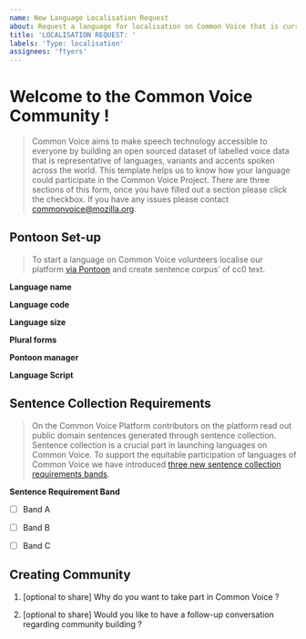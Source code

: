 ```yaml
---
name: New Language Localisation Request
about: Request a language for localisation on Common Voice that is currently not available on Pontoon
title: 'LOCALISATION REQUEST: '
labels: 'Type: localisation'
assignees: 'ftyers'
---
```


# Welcome to the Common Voice Community !

> Common Voice aims to make speech technology accessible to everyone by building an open sourced dataset of labelled voice data that is representative of languages, variants and accents spoken across the world. This template helps us to know how your language could participate in the Common Voice Project. There are three sections of this form, once you have filled out a section please click the checkbox. If you have any issues please contact <commonvoice@mozilla.org>.

## Pontoon Set-up

> To start a language on Common Voice volunteers localise our platform [via Pontoon](https://pontoon.mozilla.org/projects/common-voice/) and create sentence corpus’ of cc0 text. </p>

**Language name**

<!--- What language would you like to add?-->

**Language code**

<!--- Please provide the ISO-639 code-->

**Language size**

<!--- Number of active speakers of this language in the world-->

**Plural forms**

<!--- How would you translate the following in this language?

0 rocks
1 rock
2 rocks
3 rocks
4 rocks
5 rocks
10 rocks
20 rocks
100 rocks
1000 rocks
I see 0 rocks on the ground
I see 1 rock on the ground
I see 10 rocks on the ground
I see rocks on the ground
-->

**Pontoon manager**

<!--- Please link to the Pontoon account of the person who should be listed as the community manager of this language. -->

**Language Script**

<!--- What is the name of the language scripts used to write your language ? e.g latin, Devanagari -->

## Sentence Collection Requirements

> On the Common Voice Platform contributors on the platform read out public domain sentences generated through sentence collection. Sentence collection is a crucial part in launching languages on Common Voice. To support the equitable participation of languages of Common Voice we have introduced [three new sentence collection requirements bands](https://discourse.mozilla.org/t/share-your-views-nuancing-sentence-collection-requirements-new-sentence-collection-bands/93134).

**Sentence Requirement Band**

<!--- After reading the linked discourse post, please share with us the band the apply's most to your language ?-->

- [ ] Band A

<!--- Starting at 750 Sentences, the language has speaker population less than 1 million, resource self assessment is low and language vitality is low -->

- [ ] Band B

<!--- Starting at 2000 Sentences, the language has speaker population less than 10 million, resource self assessment is medium and language vitality is moderate -->

- [ ] Band C

<!--- Starting at 5000 Sentences, the language has speaker population over than 10 million, resource self assessment is high and language vitality is high-->

## Creating Community

<!--- How can you start a community ?
- We have created a [community building template](https://docs.google.com/document/d/15Kyf3g47HjUCJ55c3aLpvxf96R2cUti2mcRyiyXej90/edit?usp=sharing) to help you think about the goals, objectives and literature to inspire you.
- Establishing [communication platforms](https://github.com/common-voice/common-voice/blob/main/docs/COMMUNITIES.md) for your language can help to connect volunteers and mobilise people for community campaigns.
- You can request a language specific channel on [discourse](https://discourse.mozilla.org/t/about-common-voice-readme-first/17218) and/or make your own language Matrix channel on the Mozilla instance:
  [Matrix (Official)](https://chat.mozilla.org/#/room/#<your-language>-common-voice:mozilla.org)
  — or open room `#<your-language>-common-voice:mozilla.org` in [other Matrix clients](https://matrix.to/#/#<your-language>-common-voice:mozilla.org).
- [Mozilla Resources Reps](https://community.mozilla.org/en/groups/mozilla-reps-resources/) and [Reward, Enablement and Recognition](https://discourse.mozilla.org/t/recognition-rewards-and-contribution-pathways/84408) Schemes are an avenue for getting support.
- We also have a [community support desk](https://discourse.mozilla.org/t/introducing-community-support-desk/88158) that happens bi-weekly on Thursday. -->

1. [optional to share] Why do you want to take part in Common Voice ?

2. [optional to share] Would you like to have a follow-up conversation regarding community building ?
